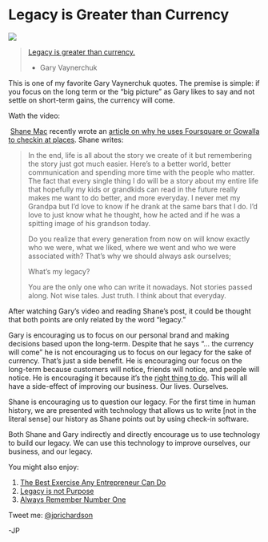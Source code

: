 <!--
id: 3165510663
link: http://loudjet.com/a/legacy-is-greater-than-currency
slug: legacy-is-greater-than-currency
date: Mon Feb 07 2011 11:31:10 GMT-0600 (CST)
publish: 2011-02-07
tags: 
-->


Legacy is Greater than Currency
===============================

![](http://media.tumblr.com/tumblr_lg9cabbR781qzbc4f.jpg)

> [Legacy is greater than
> currency.](http://garyvaynerchuk.com/post/78887853/legacy-is-greater-than-currency)
> - Gary Vaynerchuk

This is one of my favorite Gary Vaynerchuk quotes. The premise is
simple: if you focus on the long term or the “big picture” as Gary likes
to say and not settle on short-term gains, the currency will come.

Wath the video:

 [Shane Mac](http://shanemac.me/) recently wrote an [article on why he
uses Foursquare or Gowalla to checkin at
places](http://blog.shanemac.me/the-reason-i-check-in-isnt-what-you-think).
Shane writes:

> In the end, life is all about the story we create of it but
> remembering the story just got much easier. Here’s to a better world,
> better communication and spending more time with the people who
> matter. The fact that every single thing I do will be a story about my
> entire life that hopefully my kids or grandkids can read in the future
> really makes me want to do better, and more everyday. I never met my
> Grandpa but I’d love to know if he drank at the same bars that I do.
> I’d love to just know what he thought, how he acted and if he was a
> spitting image of his grandson today.
>
> Do you realize that every generation from now on will know exactly who
> we were, what we liked, where we went and who we were associated with?
> That’s why we should always ask ourselves;
>
> What’s my legacy?
>
> You are the only one who can write it nowadays. Not stories passed
> along. Not wise tales. Just truth. I think about that everyday.

After watching Gary’s video and reading Shane’s post, it could be
thought that both points are only related by the word “legacy.” 

Gary is encouraging us to focus on our personal brand and making
decisions based upon the long-term. Despite that he says “… the currency
will come” he is not encouraging us to focus on our legacy for the sake
of currency. That’s just a side benefit. He is encouraging our focus on
the long-term because customers will notice, friends will notice, and
people will notice. He is encouraging it because it’s the [right thing
to do](http://lesswrong.com/lw/sm/the_meaning_of_right/). This will all
have a side-effect of improving our business. Our lives. Ourselves.

Shane is encouraging us to question our legacy. For the first time in
human history, we are presented with technology that allows us to write
[not in the literal sense] our history as Shane points out by using
check-in software.

Both Shane and Gary indirectly and directly encourage us to use
technology to build our legacy. We can use this technology to improve
ourselves, our business, and our legacy. 

You might also enjoy:

1.  [The Best Exercise Any Entrepreneur Can
    Do](http://loudjet.com/a/the-best-exercise-any-entrepreneur-can-do)
2.  [Legacy is not
    Purpose](http://loudjet.com/a/legacy-is-not-purpose)
3.  [Always Remember Number
    One](http://loudjet.com/a/family-number-one)

Tweet me: [@jprichardson](http://twitter.com/jprichardson)

-JP


